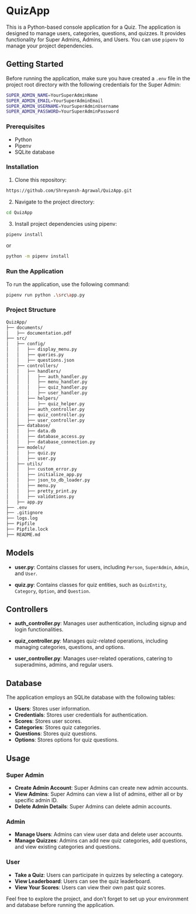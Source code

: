 # QuizApp

This is a Python-based console application for a Quiz. The application is designed to manage users, categories, questions, and quizzes. It provides functionality for Super Admins, Admins, and Users. You can use `pipenv` to manage your project dependencies.

## Getting Started

Before running the application, make sure you have created a `.env` file in the project root directory with the following credentials for the Super Admin:

```bash
SUPER_ADMIN_NAME=YourSuperAdminName
SUPER_ADMIN_EMAIL=YourSuperAdminEmail
SUPER_ADMIN_USERNAME=YourSuperAdminUsername
SUPER_ADMIN_PASSWORD=YourSuperAdminPassword
```

### Prerequisites

- Python
- Pipenv
- SQLite database

### Installation

1. Clone this repository:

```bash
https://github.com/Shreyansh-Agrawal/QuizApp.git
```

2. Navigate to the project directory:

```bash
cd QuizApp
```

3. Install project dependencies using pipenv:
   
```bash
pipenv install
```
or
```bash
python -m pipenv install
```

### Run the Application

To run the application, use the following command:

```bash
pipenv run python .\src\app.py 
```

### Project Structure

```bash
QuizApp/
├── documents/
│   ├── documentation.pdf
├── src/
│   ├── config/
│   │   ├── display_menu.py
│   │   ├── queries.py
│   │   ├── questions.json
│   ├── controllers/
│   │   ├── handlers/
│   │   │   ├── auth_handler.py
│   │   │   ├── menu_handler.py
│   │   │   ├── quiz_handler.py
│   │   │   ├── user_handler.py
│   │   ├── helpers/
│   │   │   ├── quiz_helper.py
│   │   ├── auth_controller.py
│   │   ├── quiz_controller.py
│   │   ├── user_controller.py
│   ├── database/
│   │   ├── data.db
│   │   ├── database_access.py
│   │   ├── database_connection.py
│   ├── models/
│   │   ├── quiz.py
│   │   ├── user.py
│   ├── utils/
│   │   ├── custom_error.py
│   │   ├── initialize_app.py
│   │   ├── json_to_db_loader.py
│   │   ├── menu.py
│   │   ├── pretty_print.py
│   │   ├── validations.py
│   ├── app.py
├── .env
├── .gitignore
├── logs.log
├── Pipfile
├── Pipfile.lock
├── README.md
```

## Models

- **user.py**: Contains classes for users, including `Person`, `SuperAdmin`, `Admin`, and `User`.

- **quiz.py**: Contains classes for quiz entities, such as `QuizEntity`, `Category`, `Option`, and `Question`.

## Controllers

- **auth_controller.py**: Manages user authentication, including signup and login functionalities.

- **quiz_controller.py**: Manages quiz-related operations, including managing categories, questions, and options.

- **user_controller.py**: Manages user-related operations, catering to superadmins, admins, and regular users.

## Database

The application employs an SQLite database with the following tables:

- **Users**: Stores user information.
- **Credentials**: Stores user credentials for authentication.
- **Scores**: Stores user scores.
- **Categories**: Stores quiz categories.
- **Questions**: Stores quiz questions.
- **Options**: Stores options for quiz questions.

## Usage

### Super Admin

- **Create Admin Account**: Super Admins can create new admin accounts.
- **View Admins**: Super Admins can view a list of admins, either all or by specific admin ID.
- **Delete Admin Details**: Super Admins can delete admin accounts.

### Admin

- **Manage Users**: Admins can view user data and delete user accounts.
- **Manage Quizzes**: Admins can add new quiz categories, add questions, and view existing categories and questions.

### User

- **Take a Quiz**: Users can participate in quizzes by selecting a category.
- **View Leaderboard**: Users can see the quiz leaderboard.
- **View Your Scores**: Users can view their own past quiz scores.

Feel free to explore the project, and don't forget to set up your environment and database before running the application.
